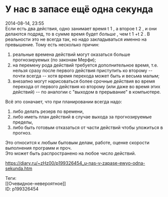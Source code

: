 У нас в запасе ещё одна секунда
================================

   
 2014-08-14, 23:55   
  Если есть два действия, одно занимает время t  1  , а второе t  2  , и они делаются подряд, то в сумме время будет  *больше*  , чем t  1  +t  2  . В реальности это не всегда так, но надо закладываться именно на превышение. Тому есть несколько причин:   
   
 1) реальные времена действий могут оказаться больше прогнозируемых (по законам Мерфи);   
 2) на перемену рода действий требуется дополнительное время, т.е. нельзя сразу после первого действия приступить ко второму -- почти всегда -- хотя время перехода может быть и весьма малым;   
 3) внезапно могут нарисоваться более срочные действия во время перехода от первого действия ко второму (или даже во время этих действий) -- по аналогии с "выходом в прерывание" в компьютере.   
   
 Всё это означает, что при планировании всегда надо:   
 1) либо делать резерв по времени,   
 2) либо иметь план действий в случае выхода за прогнозируемые пределы,   
 3) либо быть готовым отказаться от части действий чтобы уложиться в прогноз.   
   
 Это относится к любым бытовым делам, работе, оценке скорости выполнения программ и проч.   
 Это может быть распространено на любое число действий.   
    
 <https://diary.ru/~zHz00/p199326454_u-nas-v-zapase-ewyo-odna-sekunda.htm>   
   
 Теги:   
 [[Очевидное-невероятное]]   
 ID: p199326454